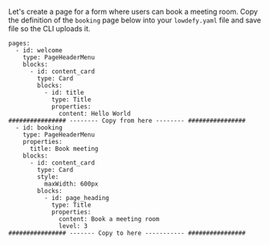 
Let's create a page for a form where users can book a meeting room. Copy the definition of the `booking` page below into your `lowdefy.yaml` file and save file so the CLI uploads it.

```
pages:
  - id: welcome
    type: PageHeaderMenu
    blocks:
      - id: content_card
        type: Card
        blocks:
          - id: title
            type: Title
            properties:
              content: Hello World
################ -------- Copy from here -------- ################
  - id: booking
    type: PageHeaderMenu
    properties:
      title: Book meeting
    blocks:
      - id: content_card
        type: Card
        style:
          maxWidth: 600px
        blocks:
          - id: page_heading
            type: Title
            properties:
              content: Book a meeting room
              level: 3
################ ------- Copy to here ----------- ################
```
